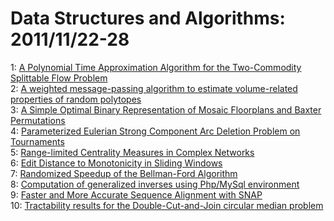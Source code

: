 # Data Structures and Algorithms: 2011/11/22-28  
1: [A Polynomial Time Approximation Algorithm for the Two-Commodity  Splittable Flow Problem](https://doi.org/10.48550/arXiv.1105.5979)  
2: [A weighted message-passing algorithm to estimate volume-related  properties of random polytopes](https://doi.org/10.48550/arXiv.1111.4841)  
3: [A Simple Optimal Binary Representation of Mosaic Floorplans and Baxter  Permutations](https://doi.org/10.48550/arXiv.1111.4937)  
4: [Parameterized Eulerian Strong Component Arc Deletion Problem on  Tournaments](https://doi.org/10.48550/arXiv.1106.4454)  
5: [Range-limited Centrality Measures in Complex Networks](https://doi.org/10.48550/arXiv.1111.5382)  
6: [Edit Distance to Monotonicity in Sliding Windows](https://doi.org/10.48550/arXiv.1111.5386)  
7: [Randomized Speedup of the Bellman-Ford Algorithm](https://doi.org/10.48550/arXiv.1111.5414)  
8: [Computation of generalized inverses using Php/MySql environment](https://doi.org/10.48550/arXiv.1111.5548)  
9: [Faster and More Accurate Sequence Alignment with SNAP](https://doi.org/10.48550/arXiv.1111.5572)  
10: [Tractability results for the Double-Cut-and-Join circular median problem](https://doi.org/10.48550/arXiv.1111.5872)  